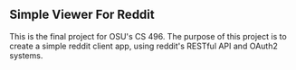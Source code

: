 ## Simple Viewer For Reddit
This is the final project for OSU's CS 496. The purpose of this project is to create a simple reddit client app, using reddit's RESTful API and OAuth2 systems. 